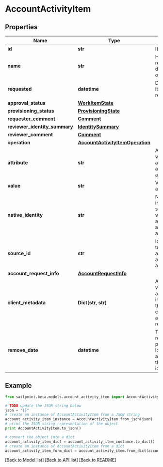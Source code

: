 # AccountActivityItem


## Properties

Name | Type | Description | Notes
------------ | ------------- | ------------- | -------------
**id** | **str** | Item id | [optional] 
**name** | **str** | Human-readable display name of item | [optional] 
**requested** | **datetime** | Date and time item was requested | [optional] 
**approval_status** | [**WorkItemState**](WorkItemState.md) |  | [optional] 
**provisioning_status** | [**ProvisioningState**](ProvisioningState.md) |  | [optional] 
**requester_comment** | [**Comment**](Comment.md) |  | [optional] 
**reviewer_identity_summary** | [**IdentitySummary**](IdentitySummary.md) |  | [optional] 
**reviewer_comment** | [**Comment**](Comment.md) |  | [optional] 
**operation** | [**AccountActivityItemOperation**](AccountActivityItemOperation.md) |  | [optional] 
**attribute** | **str** | Attribute to which account activity applies | [optional] 
**value** | **str** | Value of attribute | [optional] 
**native_identity** | **str** | Native identity in the target system to which the account activity applies | [optional] 
**source_id** | **str** | Id of Source to which account activity applies | [optional] 
**account_request_info** | [**AccountRequestInfo**](AccountRequestInfo.md) |  | [optional] 
**client_metadata** | **Dict[str, str]** | Arbitrary key-value pairs, if any were included in the corresponding access request item | [optional] 
**remove_date** | **datetime** | The date the role or access profile is no longer assigned to the specified identity. | [optional] 

## Example

```python
from sailpoint.beta.models.account_activity_item import AccountActivityItem

# TODO update the JSON string below
json = "{}"
# create an instance of AccountActivityItem from a JSON string
account_activity_item_instance = AccountActivityItem.from_json(json)
# print the JSON string representation of the object
print AccountActivityItem.to_json()

# convert the object into a dict
account_activity_item_dict = account_activity_item_instance.to_dict()
# create an instance of AccountActivityItem from a dict
account_activity_item_form_dict = account_activity_item.from_dict(account_activity_item_dict)
```
[[Back to Model list]](../README.md#documentation-for-models) [[Back to API list]](../README.md#documentation-for-api-endpoints) [[Back to README]](../README.md)


